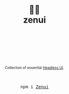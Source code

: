 <div align="center">
  <h1>
    <br/>
    <br/>
    <br/>
    🧘‍♀️
    <br />
    zenui
    <br />
    <br />
    <br />
    <br />
  </h1>
  <sup>
    <br />
    Collection of essential <a href="https://headlessui.com/">Headless UI</a>.</em>
    <br />
  </sup>
  <br />
  <br />
  <pre>npm i <a href="https://www.npmjs.com/package/@quiztrack/zenui">Zenui</a></pre>
  <br />
  <br />
  <br />
  <br />
  <br />
</div>
